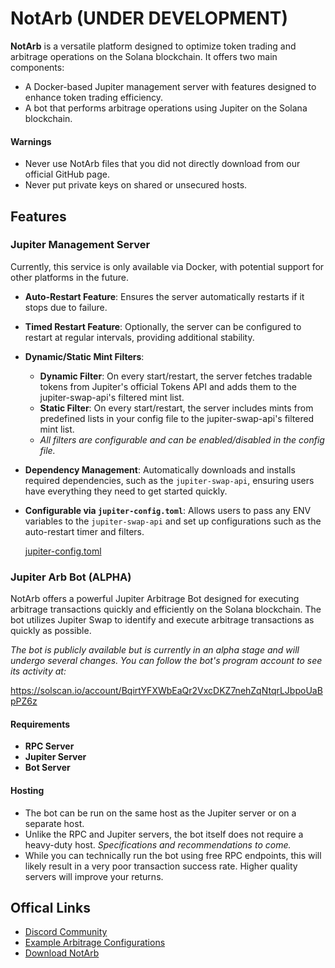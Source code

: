 # NotArb (UNDER DEVELOPMENT)

**NotArb** is a versatile platform designed to optimize token trading and arbitrage operations on the Solana blockchain. It offers two main components:

- A Docker-based Jupiter management server with features designed to enhance token trading efficiency.
- A bot that performs arbitrage operations using Jupiter on the Solana blockchain.

#### Warnings
  - Never use NotArb files that you did not directly download from our official GitHub page.
  - Never put private keys on shared or unsecured hosts.

## Features

### Jupiter Management Server

Currently, this service is only available via Docker, with potential support for other platforms in the future.
- **Auto-Restart Feature**: Ensures the server automatically restarts if it stops due to failure.
- **Timed Restart Feature**: Optionally, the server can be configured to restart at regular intervals, providing additional stability.
- **Dynamic/Static Mint Filters**:
  - **Dynamic Filter**: On every start/restart, the server fetches tradable tokens from Jupiter's official Tokens API and adds them to the jupiter-swap-api's filtered mint list.
  - **Static Filter**: On every start/restart, the server includes mints from predefined lists in your config file to the jupiter-swap-api's filtered mint list. 
  - _All filters are configurable and can be enabled/disabled in the config file._

- **Dependency Management**: Automatically downloads and installs required dependencies, such as the `jupiter-swap-api`, ensuring users have everything they need to get started quickly.
- **Configurable via `jupiter-config.toml`**: Allows users to pass any ENV variables to the `jupiter-swap-api` and set up configurations such as the auto-restart timer and filters.

  [jupiter-config.toml](https://github.com/NotArb/Jupiter/blob/main/releases-wip/docker-jupiter/jupiter-config.toml)


### Jupiter Arb Bot (ALPHA)

NotArb offers a powerful Jupiter Arbitrage Bot designed for executing arbitrage transactions quickly and efficiently on the Solana blockchain. The bot utilizes Jupiter Swap to identify and execute arbitrage transactions as quickly as possible.

_The bot is publicly available but is currently in an alpha stage and will undergo several changes. You can follow the bot's program account to see its activity at:<br>_

https://solscan.io/account/BqirtYFXWbEaQr2VxcDKZ7nehZqNtqrLJbpoUaBpPZ6z

#### Requirements
- **RPC Server**
- **Jupiter Server**
- **Bot Server**

#### Hosting
- The bot can be run on the same host as the Jupiter server or on a separate host.
- Unlike the RPC and Jupiter servers, the bot itself does not require a heavy-duty host. _Specifications and recommendations to come._
- While you can technically run the bot using free RPC endpoints, this will likely result in a very poor transaction success rate. Higher quality servers will improve your returns.


## Offical Links
- [Discord Community](https://discord.notarb.org)
- [Example Arbitrage Configurations](https://examples.notarb.org)
- [Download NotArb](https://download.notarb.org)

